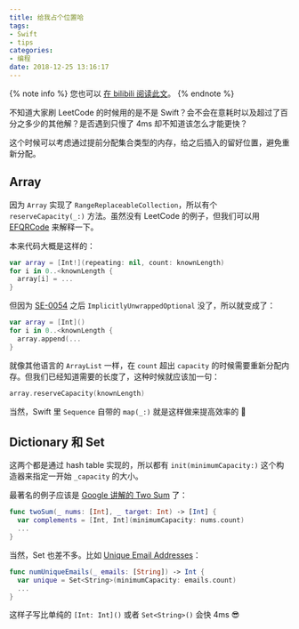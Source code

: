 ```yaml
---
title: 给我占个位置哈
tags:
- Swift
- tips
categories:
- 编程
date: 2018-12-25 13:16:17
---
```


{% note info %}
您也可以 [在 bilibili 阅读此文](https://www.bilibili.com/read/cv1763556)。
{% endnote %}

不知道大家刷 LeetCode 的时候用的是不是 Swift？会不会在意耗时以及超过了百分之多少的其他解？是否遇到只慢了 4ms 却不知道该怎么才能更快？

<!-- more -->

这个时候可以考虑通过提前分配集合类型的内存，给之后插入的留好位置，避免重新分配。

## Array

因为 `Array` 实现了 `RangeReplaceableCollection`，所以有个 `reserveCapacity(_:)` 方法。虽然没有 LeetCode 的例子，但我们可以用 [EFQRCode](https://github.com/EFPrefix/EFQRCode/pull/51) 来解释一下。

本来代码大概是这样的：

```swift
var array = [Int!](repeating: nil, count: knownLength)
for i in 0..<knownLength {
  array[i] = ...
}
```

但因为 [SE-0054](https://github.com/apple/swift-evolution/blob/master/proposals/0054-abolish-iuo.md) 之后 `ImplicitlyUnwrappedOptional` 没了，所以就变成了：

```swift
var array = [Int]()
for i in 0..<knownLength {
  array.append(...
}
```

就像其他语言的 `ArrayList` 一样，在 `count` 超出 `capacity` 的时候需要重新分配内存。但我们已经知道需要的长度了，这种时候就应该加一句：

```swift
array.reserveCapacity(knownLength)
```

当然，Swift 里 `Sequence` 自带的 `map(_:)` 就是这样做来提高效率的 🥳

## Dictionary 和 Set

这两个都是通过 hash table 实现的，所以都有 `init(minimumCapacity:)` 这个构造器来指定一开始 `_capacity` 的大小。

最著名的例子应该是 [Google 讲解的 Two Sum](https://youtu.be/XKu_SEDAykw) 了：

```swift
func twoSum(_ nums: [Int], _ target: Int) -> [Int] {
  var complements = [Int, Int](minimumCapacity: nums.count)
  ...
}
```

当然，Set 也差不多。比如 [Unique Email Addresses](https://leetcode.com/problems/unique-email-addresses/)：

```swift
func numUniqueEmails(_ emails: [String]) -> Int {
  var unique = Set<String>(minimumCapacity: emails.count)
  ...
}
```

这样子写比单纯的 `[Int: Int]()` 或者 `Set<String>()` 会快 4ms 😎
